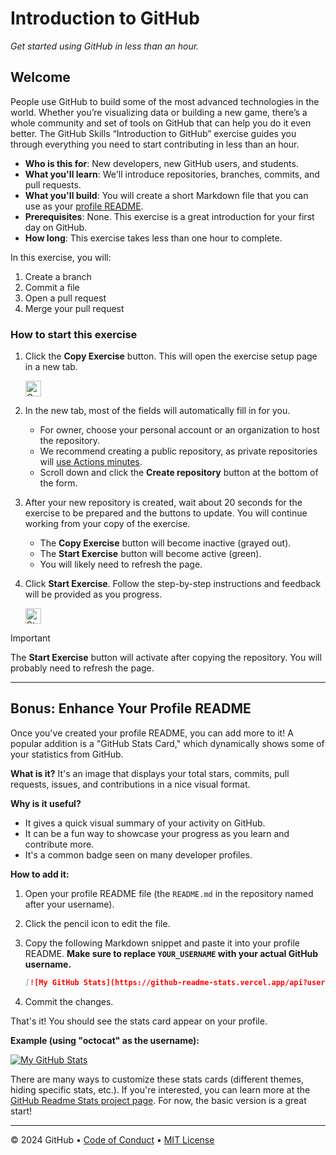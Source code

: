 # Introduction to GitHub

_Get started using GitHub in less than an hour._

## Welcome

People use GitHub to build some of the most advanced technologies in the world. Whether you’re visualizing data or building a new game, there’s a whole community and set of tools on GitHub that can help you do it even better. The GitHub Skills “Introduction to GitHub” exercise guides you through everything you need to start contributing in less than an hour.

- **Who is this for**: New developers, new GitHub users, and students.
- **What you'll learn**: We'll introduce repositories, branches, commits, and pull requests.
- **What you'll build**: You will create a short Markdown file that you can use as your [profile README](https://docs.github.com/account-and-profile/setting-up-and-managing-your-github-profile/customizing-your-profile/managing-your-profile-readme).
- **Prerequisites**: None. This exercise is a great introduction for your first day on GitHub.
- **How long**: This exercise takes less than one hour to complete.

In this exercise, you will:

1. Create a branch
2. Commit a file
3. Open a pull request
4. Merge your pull request

### How to start this exercise

1. Click the **Copy Exercise** button. This will open the exercise setup page in a new tab.

   <a id="copy-exercise">
      <img src="https://img.shields.io/badge/📠_Copy_Exercise-AAA" height="25pt" alt="Copy Exercise button"/>
   </a>

2. In the new tab, most of the fields will automatically fill in for you.
   - For owner, choose your personal account or an organization to host the repository.
   - We recommend creating a public repository, as private repositories will [use Actions minutes](https://docs.github.com/en/billing/managing-billing-for-github-actions/about-billing-for-github-actions).
   - Scroll down and click the **Create repository** button at the bottom of the form.

3. After your new repository is created, wait about 20 seconds for the exercise to be prepared and the buttons to update. You will continue working from your copy of the exercise.
   - The **Copy Exercise** button will become inactive (grayed out).
   - The **Start Exercise** button will become active (green).
   - You will likely need to refresh the page.

4. Click **Start Exercise**. Follow the step-by-step instructions and feedback will be provided as you progress.

   <a id="start-exercise" href="https://github.com/blaze229/skills-introduction-to-github/issues/1">
      <img src="https://img.shields.io/badge/🚀_Start_Exercise-008000" height="25pt" alt="Start Exercise button"/>
   </a>

> [!IMPORTANT]
> The **Start Exercise** button will activate after copying the repository. You will probably need to refresh the page.

---

## Bonus: Enhance Your Profile README

Once you've created your profile README, you can add more to it! A popular addition is a "GitHub Stats Card," which dynamically shows some of your statistics from GitHub.

**What is it?**
It's an image that displays your total stars, commits, pull requests, issues, and contributions in a nice visual format.

**Why is it useful?**
*   It gives a quick visual summary of your activity on GitHub.
*   It can be a fun way to showcase your progress as you learn and contribute more.
*   It's a common badge seen on many developer profiles.

**How to add it:**

1.  Open your profile README file (the `README.md` in the repository named after your username).
2.  Click the pencil icon to edit the file.
3.  Copy the following Markdown snippet and paste it into your profile README. **Make sure to replace `YOUR_USERNAME` with your actual GitHub username.**

    ```markdown
    [![My GitHub Stats](https://github-readme-stats.vercel.app/api?username=YOUR_USERNAME&show_icons=true&theme=radical)](https://github.com/anuraghazra/github-readme-stats)
    ```

4.  Commit the changes.

That's it! You should see the stats card appear on your profile.

**Example (using "octocat" as the username):**

[![My GitHub Stats](https://github-readme-stats.vercel.app/api?username=octocat&show_icons=true&theme=radical)](https://github.com/anuraghazra/github-readme-stats)

There are many ways to customize these stats cards (different themes, hiding specific stats, etc.). If you're interested, you can learn more at the [GitHub Readme Stats project page](https://github.com/anuraghazra/github-readme-stats). For now, the basic version is a great start!

---

&copy; 2024 GitHub &bull; [Code of Conduct](https://www.contributor-covenant.org/version/2/1/code_of_conduct/code_of_conduct.md) &bull; [MIT License](https://gh.io/mit)
